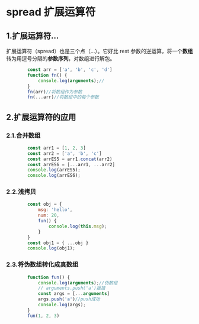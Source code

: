 # spread 扩展运算符

## 1.扩展运算符...

扩展运算符（spread）也是三个点（...）。它好比 rest 参数的逆运算，将一个**数组**转为用逗号分隔的**参数序列**，对数组进行解包。

```js
        const arr = ['a', 'b', 'c', 'd']
        function fn() {
            console.log(arguments);//
        }
        fn(arr)//将数组作为参数
        fn(...arr)//将数组中的每个参数      
```

## 2.扩展运算符的应用

### 2.1.合并数组

```js
        const arr1 = [1, 2, 3]
        const arr2 = ['a', 'b', 'c']
        const arrES5 = arr1.concat(arr2)
        const arrES6 = [...arr1, ...arr2]
        console.log(arrES5);
        console.log(arrES6);
```

### 2.2.浅拷贝

```js
        const obj = {
            msg: 'hello',
            num: 20,
            fun() {
                console.log(this.msg);
            }
        }
        const obj1 = { ...obj }
        console.log(obj1);
```

### 2.3.将伪数组转化成真数组

```js
        function fun() {
            console.log(arguments);//伪数组
            // arguments.push('a')报错
            const args = [...arguments]
            args.push('a')//push成功
            console.log(args);
        }
        fun(1, 2, 3)
```

